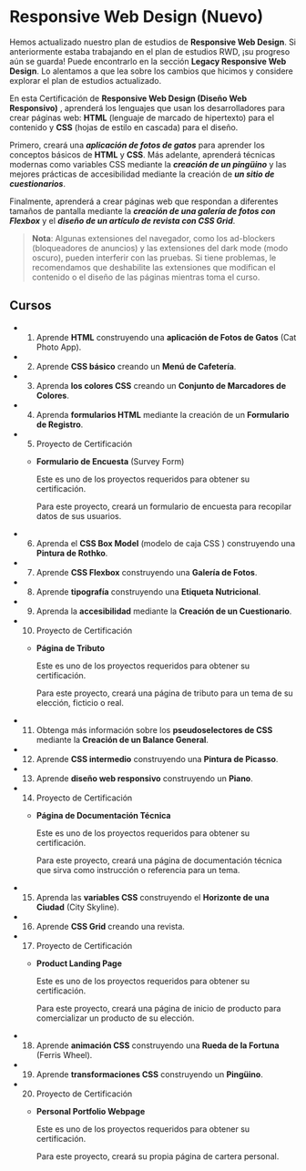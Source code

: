# Responsive Web Design (Nuevo)

Hemos actualizado nuestro plan de estudios de **Responsive Web Design**. Si anteriormente estaba trabajando en el plan de estudios RWD, ¡su progreso aún se guarda! Puede encontrarlo en la sección **Legacy Responsive Web Design**. Lo alentamos a que lea sobre los cambios que hicimos y considere explorar el plan de estudios actualizado.

En esta Certificación de **Responsive Web Design (Diseño Web Responsivo)** , aprenderá los lenguajes que usan los desarrolladores para crear páginas web: **HTML** (lenguaje de marcado de hipertexto) para el contenido y **CSS** (hojas de estilo en cascada) para el diseño.

Primero, creará una ***aplicación de fotos de gatos*** para aprender los conceptos básicos de **HTML** y **CSS**. Más adelante, aprenderá técnicas modernas como variables CSS mediante la ***creación de un pingüino*** y las mejores prácticas de accesibilidad mediante la creación de ***un sitio de cuestionarios***.

Finalmente, aprenderá a crear páginas web que respondan a diferentes tamaños de pantalla mediante la ***creación de una galería de fotos con Flexbox*** y el ***diseño de un artículo de revista con CSS Grid***.


> **Nota**: Algunas extensiones del navegador, como los ad-blockers (bloqueadores de anuncios) y las extensiones del dark mode (modo oscuro), pueden interferir con las pruebas. Si tiene problemas, le recomendamos que deshabilite las extensiones que modifican el contenido o el diseño de las páginas mientras toma el curso.

## Cursos

* 1. Aprende **HTML** construyendo una **aplicación de Fotos de Gatos** (Cat Photo App).
* 2. Aprende **CSS básico** creando un **Menú de Cafetería**.
* 3. Aprenda **los colores CSS** creando un **Conjunto de Marcadores de Colores**.
* 4. Aprenda **formularios HTML** mediante la creación de un **Formulario de Registro**.
* 5. Proyecto de Certificación
   * **Formulario de Encuesta** (Survey Form)
   
      Este es uno de los proyectos requeridos para obtener su certificación.

      Para este proyecto, creará un formulario de encuesta para recopilar datos de sus usuarios.
      
* 6. Aprenda el **CSS Box Model** (modelo de caja CSS ) construyendo una **Pintura de Rothko**.
* 7. Aprende **CSS Flexbox** construyendo una **Galería de Fotos**.
* 8. Aprende **tipografía** construyendo una **Etiqueta Nutricional**.
* 9. Aprenda la **accesibilidad** mediante la **Creación de un Cuestionario**.
* 10. Proyecto de Certificación
   * **Página de Tributo**
   
      Este es uno de los proyectos requeridos para obtener su certificación.
      
      Para este proyecto, creará una página de tributo para un tema de su elección, ficticio o real.

* 11. Obtenga más información sobre los **pseudoselectores de CSS** mediante la **Creación de un Balance General**.
* 12. Aprende **CSS intermedio** construyendo una **Pintura de Picasso**.
* 13. Aprende **diseño web responsivo** construyendo un **Piano**.
* 14. Proyecto de Certificación
   * **Página de Documentación Técnica**
   
      Este es uno de los proyectos requeridos para obtener su certificación.

      Para este proyecto, creará una página de documentación técnica que sirva como instrucción o referencia para un tema.

* 15. Aprenda las **variables CSS** construyendo el **Horizonte de una Ciudad** (City Skyline).
* 16. Aprende **CSS Grid** creando una revista.
* 17. Proyecto de Certificación
   * **Product Landing Page**

      Este es uno de los proyectos requeridos para obtener su certificación.

      Para este proyecto, creará una página de inicio de producto para comercializar un producto de su elección.

* 18. Aprende **animación CSS** construyendo una **Rueda de la Fortuna** (Ferris Wheel).
* 19. Aprende **transformaciones CSS** construyendo un **Pingüino**.
* 20. Proyecto de Certificación
   * **Personal Portfolio Webpage**

      Este es uno de los proyectos requeridos para obtener su certificación.

      Para este proyecto, creará su propia página de cartera personal.

